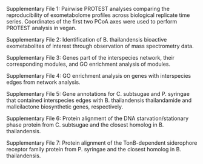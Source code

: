 Supplementary File 1: Pairwise PROTEST analyses comparing the reproducibility of exometabolome profiles across biological replicate time series. Coordinates of the first two PCoA axes were used to perform PROTEST analysis in vegan. 

Supplementary File 2: Identification of B. thailandensis bioactive exometabolites of interest through observation of mass spectrometry data. 

Supplementary File 3: Genes part of the interspecies network, their corresponding modules, and GO enrichment analysis of modules.

Supplementary File 4: GO enrichment analysis on genes with interspecies edges from network analysis. 

Supplementary File 5: Gene annotations for C. subtsugae and P. syringae that contained interspecies edges with B. thailandensis thailandamide and malleilactone biosynthetic genes, respectively.

Supplementary File 6: Protein alignment of the DNA starvation/stationary phase protein from C. subtsugae and the closest homolog in B. thailandensis.

Supplementary File 7: Protein alignment of the TonB-dependent siderophore receptor family protein from P. syringae and the closest homolog in B. thailandensis.

